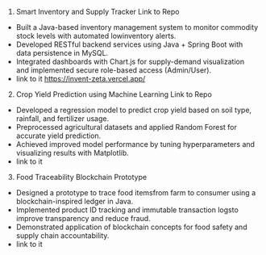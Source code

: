 1. Smart Inventory and Supply Tracker Link to Repo
- Built a Java-based inventory management system to monitor commodity stock levels with automated lowinventory alerts.
- Developed RESTful backend services using Java + Spring Boot with data persistence in MySQL.
- Integrated dashboards with Chart.js for supply-demand visualization and implemented secure role-based access (Admin/User).
- link to it https://invent-zeta.vercel.app/

2. Crop Yield Prediction using Machine Learning Link to Repo
- Developed a regression model to predict crop yield based on soil type, rainfall, and fertilizer usage.
- Preprocessed agricultural datasets and applied Random Forest for accurate yield prediction.
- Achieved improved model performance by tuning hyperparameters and visualizing results with Matplotlib.
- link to it

3. Food Traceability Blockchain Prototype
- Designed a prototype to trace food itemsfrom farm to consumer using a blockchain-inspired ledger in Java.
- Implemented product ID tracking and immutable transaction logsto improve transparency and reduce fraud.
- Demonstrated application of blockchain concepts for food safety and supply chain accountability.
- link to it 
